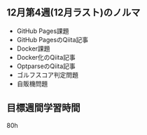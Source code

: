 ## 12月第4週(12月ラスト)のノルマ
- GitHub Pages課題
- GitHub PagesのQiita記事
- Docker課題
- Docker化のQiita記事
- OptparseのQiita記事
- ゴルフスコア判定問題
- 自販機問題

## 目標週間学習時間
80h



